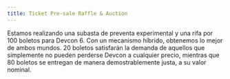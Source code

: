 ```yaml
---
title: Ticket Pre-sale Raffle & Auction
---
```


Estamos realizando una subasta de preventa experimental y una rifa por 100 boletos para Devcon 6. Con un mecanismo híbrido, obtenemos lo mejor de ambos mundos. 20 boletos satisfarán la demanda de aquellos que simplemente no pueden perderse Devcon a cualquier precio, mientras que 80 boletos se entregan de manera demostrablemente justa, a su valor nominal.
